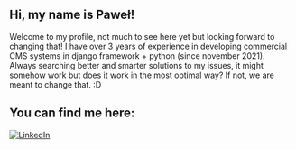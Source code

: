 ## Hi, my name is Paweł!

Welcome to my profile, not much to see here yet but looking forward to changing that!
I have over 3 years of experience in developing commercial CMS systems in django framework + python (since november 2021).
Always searching better and smarter solutions to my issues, it might somehow work but does it work in the most optimal way? If not, we are meant to change that. :D

## You can find me here: 
[![LinkedIn](https://img.shields.io/badge/LinkedIn-0A66C2?style=for-the-badge&logo=linkedin&logoColor=white)](https://linkedin.com/in/paweł-piotrowski-a2b2b522b)  
